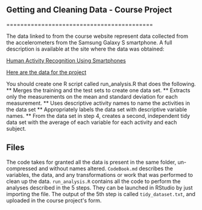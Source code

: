 ## Getting and Cleaning Data - Course Project
==========================================

The data linked to from the course website represent data collected from the accelerometers from the Samsung Galaxy S smartphone. A full description is available at the site where the data was obtained: 

[Human Activity Recognition Using Smartphones](http://archive.ics.uci.edu/ml/datasets/Human+Activity+Recognition+Using+Smartphones) 

[Here are the data for the project](https://d396qusza40orc.cloudfront.net/getdata%2Fprojectfiles%2FUCI%20HAR%20Dataset.zip) 

You should create one R script called run_analysis.R that does the following. 
** Merges the training and the test sets to create one data set.
** Extracts only the measurements on the mean and standard deviation for each measurement. 
** Uses descriptive activity names to name the activities in the data set
** Appropriately labels the data set with descriptive variable names. 
** From the data set in step 4, creates a second, independent tidy data set with the average of each variable for each activity and each subject.

## Files

The code takes for granted all the data is present in the same folder, un-compressed and without names altered.
`CodeBook.md` describes the variables, the data, and any transformations or work that was performed to clean up the data.
`run_analysis.R` contains all the code to perform the analyses described in the 5 steps. They can be launched in RStudio by just importing the file.
The output of the 5th step is called `tidy_dataset.txt`, and uploaded in the course project's form.
